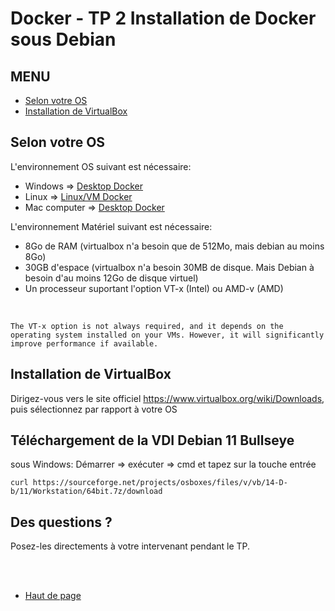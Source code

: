 # Docker - TP 2 Installation de Docker sous Debian

## MENU
* [Selon votre OS](README.md#selon-votre-os)
* [Installation de VirtualBox](README.md#installation-de-virtaulbox)




## Selon votre OS

L'environnement OS suivant est nécessaire:
* Windows => [Desktop Docker](desktop.md)
* Linux => [Linux/VM Docker](debian.md)
* Mac computer => [Desktop Docker](desktop.md)

L'environnement Matériel suivant est nécessaire:
* 8Go de RAM (virtualbox n'a besoin que de 512Mo, mais debian au moins 8Go)
* 30GB d'espace (virtualbox n'a besoin 30MB de disque. Mais Debian à besoin d'au moins 12Go de disque virtuel)
* Un processeur suportant l'option VT-x (Intel) ou AMD-v (AMD)

<br >

    The VT-x option is not always required, and it depends on the operating system installed on your VMs. However, it will significantly improve performance if available.


## Installation de VirtualBox
Dirigez-vous vers le site officiel https://www.virtualbox.org/wiki/Downloads, puis sélectionnez par rapport à votre OS

## Téléchargement de la VDI Debian 11 Bullseye
sous Windows:
Démarrer => exécuter => cmd et tapez sur la touche entrée

```dos
curl https://sourceforge.net/projects/osboxes/files/v/vb/14-D-b/11/Workstation/64bit.7z/download
```




## Des questions ?
Posez-les directements à votre intervenant pendant le TP.

<br >
<br >

* [Haut de page](README.md#menu)